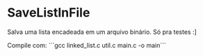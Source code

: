 # SaveListInFile
<p>Salva uma lista encadeada em um arquivo binário. Só pra testes :]</p>
<p>Compile com: ```gcc linked_list.c util.c main.c -o main```</p>
